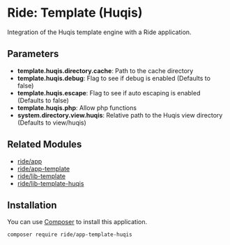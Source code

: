# Ride: Template (Huqis)

Integration of the Huqis template engine with a Ride application.

## Parameters

* __template.huqis.directory.cache__: Path to the cache directory
* __template.huqis.debug__: Flag to see if debug is enabled (Defaults to false)
* __template.huqis.escape__: Flag to see if auto escaping is enabled (Defaults to false)
* __template.huqis.php__: Allow php functions
* __system.directory.view.huqis__: Relative path to the Huqis view directory (Defaults to view/huqis)

## Related Modules 

- [ride/app](https://github.com/all-ride/ride-app)
- [ride/app-template](https://github.com/all-ride/ride-app-template)
- [ride/lib-template](https://github.com/all-ride/ride-lib-template)
- [ride/lib-template-huqis](https://github.com/all-ride/ride-lib-template-huqis)

## Installation

You can use [Composer](http://getcomposer.org) to install this application.

```
composer require ride/app-template-huqis
```
